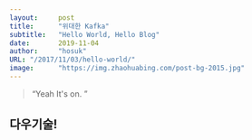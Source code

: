```yaml
---
layout:     post 
title:      "위대한 Kafka"
subtitle:   "Hello World, Hello Blog"
date:       2019-11-04
author:     "hosuk"
URL: "/2017/11/03/hello-world/"
image:      "https://img.zhaohuabing.com/post-bg-2015.jpg"
---
```


> “Yeah It's on. ”


## 다우기술!
